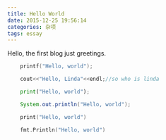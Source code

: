 ```yaml
---
title: Hello World
date: 2015-12-25 19:56:14
categories: 杂项
tags: essay
---
```

Hello, the first blog just greetings.
```c
	printf("Hello, world");
```
```cpp
	cout<<"Hello, Linda"<<endl;//so who is linda
```
<!-- more -->
```python
	print("Hello, world");
```

```java
	System.out.println("Hello, world");
```

```swift
	print("Hello, world")
```

```go
	fmt.Println("Hello, world")
```


